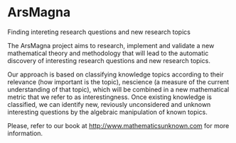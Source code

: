 # ArsMagna
Finding intereting research questions and new research topics

The ArsMagna project aims to research, implement and validate a new mathematical theory and methodology that will lead to the automatic discovery of interesting research questions and new research topics.

Our approach is based on classifying knowledge topics according to their relevance (how important is the topic), nescience (a measure of the current understanding of that topic), which will be combined in a new mathematical metric that we refer to as
interestingness. Once existing knowledge is classified, we can identify new, reviously unconsidered and unknown interesting questions by the algebraic manipulation of known topics.

Please, refer to our book at http://www.mathematicsunknown.com for more information.
